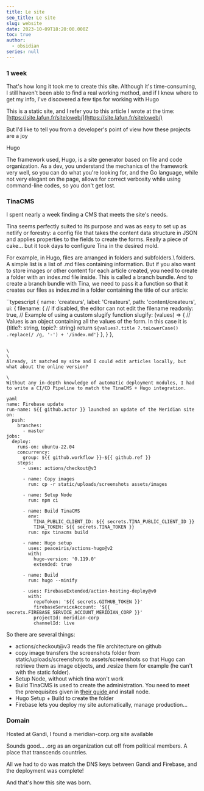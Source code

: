```yaml
---
title: Le site
seo_title: Le site
slug: website
date: 2023-10-09T18:20:00.000Z
toc: true
author:
  - obsidian
series: null
---
```


### 1 week

That's how long it took me to create this site.
Although it's time-consuming, I still haven't been able to find a real working method, and if I knew where to get my info, I've discovered a few tips for working with Hugo

This is a static site, and I refer you to this article I wrote at the time:
[https://site.lafun.fr/siteloweb/](https://site.lafun.fr/siteloweb/)

But I'd like to tell you from a developer's point of view how these projects are a joy

Hugo

The framework used, Hugo, is a site generator based on file and code organization. As a dev, you understand the mechanics of the framework very well, so you can do what you're looking for, and the Go language, while not very elegant on the page, allows for correct verbosity while using command-line codes, so you don't get lost.

### TinaCMS

I spent nearly a week finding a CMS that meets the site's needs.

Tina seems perfectly suited to its purpose and was as easy to set up as netlify or forestry: a config file that takes the content data structure in JSON and applies properties to the fields to create the forms. Really a piece of cake... but it took days to configure Tina in the desired mold.

For example, in Hugo, files are arranged in folders and subfolders.\ folders.
A simple list is a list of .md files containing information.
But if you also want to store images or other content for each article created, you need to create a folder with an index.md file inside. This is called a branch bundle.
And to create a branch bundle with Tina, we need to pass it a function so that it creates our files as index.md in a folder containing the title of our article:

``typescript
{
  name: 'createurs',
    label: 'Createurs',
      path: 'content/createurs',
        ui: {
    filename: {
      // if disabled, the editor can not edit the filename
      readonly: true,
        // Example of using a custom slugify function
        slugify: (values) => {
          // Values is an object containing all the values of the form. In this case it is {title?: string, topic?: string}
          return `${values?.title
            ?.toLowerCase()
            .replace(/ /g, '-') + '/index.md'}`
        },
          }
  },
```

\
\
Already, it matched my site and I could edit articles locally, but what about the online version?

\
Without any in-depth knowledge of automatic deployment modules, I had to write a CI/CD Pipeline to match the TinaCMS + Hugo integration.

yaml
name: Firebase update
run-name: ${{ github.actor }} launched an update of the Meridian site
on:
  push:
    branches:
      - master
jobs:
  deploy:
    runs-on: ubuntu-22.04
    concurrency:
      group: ${{ github.workflow }}-${{ github.ref }}
    steps:
      - uses: actions/checkout@v3

      - name: Copy images
        run: cp -r static/uploads/screenshots assets/images

      - name: Setup Node
        run: npm ci
        
      - name: Build TinaCMS
        env:
          TINA_PUBLIC_CLIENT_ID: ${{ secrets.TINA_PUBLIC_CLIENT_ID }}
          TINA_TOKEN: ${{ secrets.TINA_TOKEN }}
        run: npx tinacms build

      - name: Hugo setup
        uses: peaceiris/actions-hugo@v2
        with:
          hugo-version: '0.119.0'
          extended: true

      - name: Build
        run: hugo --minify
        
      - uses: FirebaseExtended/action-hosting-deploy@v0
        with:
          repoToken: '${{ secrets.GITHUB_TOKEN }}'
          firebaseServiceAccount: '${{ secrets.FIREBASE_SERVICE_ACCOUNT_MERIDIAN_CORP }}'
          projectId: meridian-corp
          channelId: live
```

So there are several things:

* actions/checkout\@v3 reads the file architecture on github
* copy image transfers the screenshots folder from static/uploads/screenshots to assets/screenshots so that Hugo can retrieve them as image objects, and .resize them for example (he can't with the static folder).
* Setup Node, without which tina won't work
* Build TinaCMS is used to create the administration. You need to meet the prerequisites given in [their guide ](https://tina.io/docs/frameworks/hugo/) and install node.
* Hugo Setup + Build to create the folder
* Firebase lets you deploy my site automatically, manage production...

### Domain

Hosted at Gandi, I found a meridian-corp.org site available

Sounds good... .org as an organization cut off from political members. A place that transcends countries.

All we had to do was match the DNS keys between Gandi and Firebase, and the deployment was complete!

And that's how this site was born.
